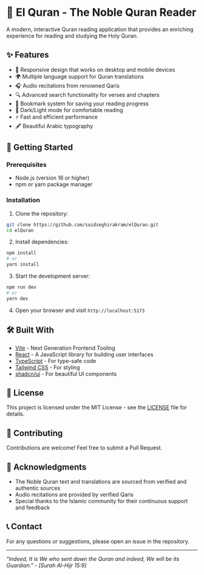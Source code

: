 # 📖 El Quran - The Noble Quran Reader

A modern, interactive Quran reading application that provides an enriching experience for reading and studying the Holy Quran.

## ✨ Features

- 📱 Responsive design that works on desktop and mobile devices
- 🌍 Multiple language support for Quran translations
- 🎧 Audio recitations from renowned Qaris
- 🔍 Advanced search functionality for verses and chapters
- 📑 Bookmark system for saving your reading progress
- 🌙 Dark/Light mode for comfortable reading
- ⚡ Fast and efficient performance
- 🖋️ Beautiful Arabic typography

## 🚀 Getting Started

### Prerequisites

- Node.js (version 16 or higher)
- npm or yarn package manager

### Installation

1. Clone the repository:
```bash
git clone https://github.com/saidseghirakram/elQuran.git
cd elQuran
```

2. Install dependencies:
```bash
npm install
# or
yarn install
```

3. Start the development server:
```bash
npm run dev
# or
yarn dev
```

4. Open your browser and visit `http://localhost:5173`

## 🛠️ Built With

- [Vite](https://vitejs.dev/) - Next Generation Frontend Tooling
- [React](https://reactjs.org/) - A JavaScript library for building user interfaces
- [TypeScript](https://www.typescriptlang.org/) - For type-safe code
- [Tailwind CSS](https://tailwindcss.com/) - For styling
- [shadcn/ui](https://ui.shadcn.com/) - For beautiful UI components

## 📝 License

This project is licensed under the MIT License - see the [LICENSE](LICENSE) file for details.

## 🤝 Contributing

Contributions are welcome! Feel free to submit a Pull Request.

## 🙏 Acknowledgments

- The Noble Quran text and translations are sourced from verified and authentic sources
- Audio recitations are provided by verified Qaris
- Special thanks to the Islamic community for their continuous support and feedback

## 📞 Contact

For any questions or suggestions, please open an issue in the repository.

---

*"Indeed, It is We who sent down the Quran and indeed, We will be its Guardian." - [Surah Al-Hijr 15:9]* 
